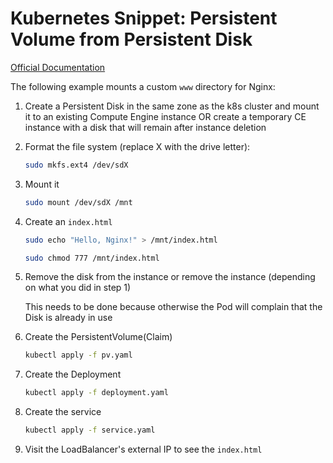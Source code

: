 # Kubernetes Snippet: Persistent Volume from Persistent Disk

[Official Documentation](https://cloud.google.com/kubernetes-engine/docs/how-to/persistent-volumes/preexisting-pd)

The following example mounts a custom `www` directory for Nginx:

1. Create a Persistent Disk in the same zone as the k8s cluster and mount it to an existing Compute Engine instance OR create a temporary CE instance with a disk that will remain after instance deletion

2. Format the file system (replace X with the drive letter):

    ```bash
    sudo mkfs.ext4 /dev/sdX
    ```

3. Mount it

    ```bash
    sudo mount /dev/sdX /mnt
    ```

4. Create an `index.html`

    ```bash
    sudo echo "Hello, Nginx!" > /mnt/index.html
    ```

    ```bash
    sudo chmod 777 /mnt/index.html
    ```

5. Remove the disk from the instance or remove the instance (depending on what you did in step 1)

    This needs to be done because otherwise the Pod will complain that the Disk is already in use

6. Create the PersistentVolume(Claim)

    ```bash
    kubectl apply -f pv.yaml
    ```

7. Create the Deployment

    ```bash
    kubectl apply -f deployment.yaml
    ```

8. Create the service

    ```bash
    kubectl apply -f service.yaml
    ```

9. Visit the LoadBalancer's external IP to see the `index.html`
    ```